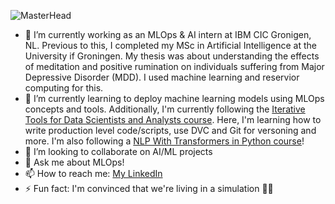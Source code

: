 ![MasterHead](https://user-images.githubusercontent.com/66233477/212568536-74d6c99e-b26f-4725-a1e5-618592e00b27.png)

- 🔭 I’m currently working as an MLOps & AI intern at IBM CIC Gronigen, NL. Previous to this, I completed my MSc in Artificial Intelligence at the University if Groningen. My thesis was about understanding the effects of meditation and positive rumination on individuals suffering from Major Depressive Disorder (MDD). I used machine learning and reservior computing for this.
- 🌱 I’m currently learning to deploy machine learning models using MLOps concepts and tools. Additionally, I'm currently following the [Iterative Tools for Data Scientists and Analysts course](https://learn.iterative.ai/course/data-scientist-path). Here, I'm learning how to write production level code/scripts, use DVC and Git for versoning and more. I'm also following a [NLP With Transformers in Python course](https://www.udemy.com/course/nlp-with-transformers/)!
- 👯 I’m looking to collaborate on AI/ML projects 
- 💬 Ask me about MLOps!
- 📫 How to reach me: [My LinkedIn](https://www.linkedin.com/in/zulikah-latief-052b80143/)
- ⚡ Fun fact: I'm convinced that we're living in a simulation 😵‍💫
